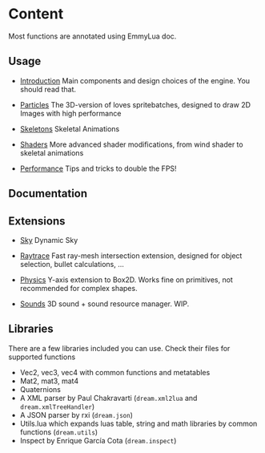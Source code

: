 # Content

Most functions are annotated using EmmyLua doc.

## Usage

- [Introduction](https://3dreamengine.github.io/3DreamEngine/docu/introduction)
  Main components and design choices of the engine. You should read that.

- [Particles](https://3dreamengine.github.io/3DreamEngine/docu/particles)
  The 3D-version of loves spritebatches, designed to draw 2D Images with high performance

- [Skeletons](https://3dreamengine.github.io/3DreamEngine/docu/skeletons)
  Skeletal Animations

- [Shaders](https://3dreamengine.github.io/3DreamEngine/docu/particles)
  More advanced shader modifications, from wind shader to skeletal animations

- [Performance](https://3dreamengine.github.io/3DreamEngine/docu/performance)
  Tips and tricks to double the FPS!

## Documentation

## Extensions

- [Sky](https://3dreamengine.github.io/3DreamEngine/docu/extensions/sky)
  Dynamic Sky

- [Raytrace](https://3dreamengine.github.io/3DreamEngine/docu/extensions/raytrace)
  Fast ray-mesh intersection extension, designed for object selection, bullet calculations, ...

- [Physics](https://3dreamengine.github.io/3DreamEngine/docu/extensions/physics)
  Y-axis extension to Box2D. Works fine on primitives, not recommended for complex shapes.

- [Sounds](https://3dreamengine.github.io/3DreamEngine/docu/extensions/sounds)
  3D sound + sound resource manager. WIP.

## Libraries

There are a few libraries included you can use. Check their files for supported functions

* Vec2, vec3, vec4 with common functions and metatables
* Mat2, mat3, mat4
* Quaternions
* A XML parser by Paul Chakravarti (`dream.xml2lua` and `dream.xmlTreeHandler`)
* A JSON parser by rxi (`dream.json`)
* Utils.lua which expands luas table, string and math libraries by common functions (`dream.utils`)
* Inspect by Enrique García Cota (`dream.inspect`)

